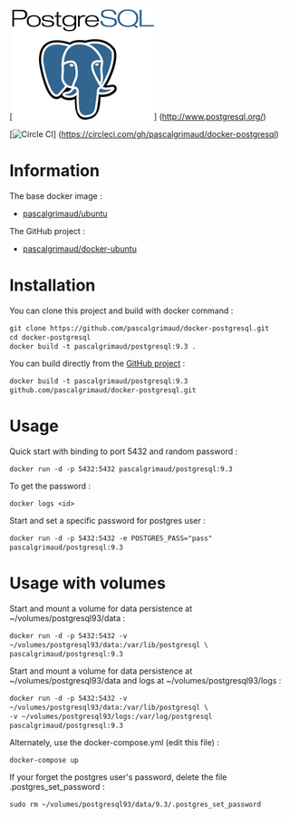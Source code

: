 [![logo](https://raw.githubusercontent.com/pascalgrimaud/docker-postgresql/master/postgresql.png)]
(http://www.postgresql.org/)

[![Circle CI](https://circleci.com/gh/pascalgrimaud/docker-postgresql.svg?style=svg)]
(https://circleci.com/gh/pascalgrimaud/docker-postgresql)


# Information

The base docker image :

  * [pascalgrimaud/ubuntu](https://registry.hub.docker.com/u/pascalgrimaud/ubuntu/)

The GitHub project :

  * [pascalgrimaud/docker-ubuntu](https://github.com/pascalgrimaud/docker-postgresql/)


# Installation

You can clone this project and build with docker command :

```
git clone https://github.com/pascalgrimaud/docker-postgresql.git
cd docker-postgresql
docker build -t pascalgrimaud/postgresql:9.3 .
```

You can build directly from the [GitHub project](https://github.com/pascalgrimaud/docker-postgresql/) :

```
docker build -t pascalgrimaud/postgresql:9.3 github.com/pascalgrimaud/docker-postgresql.git
```


# Usage

Quick start with binding to port 5432 and random password :

```
docker run -d -p 5432:5432 pascalgrimaud/postgresql:9.3
```

To get the password :

```
docker logs <id>
```

Start and set a specific password for postgres user :

```
docker run -d -p 5432:5432 -e POSTGRES_PASS="pass" pascalgrimaud/postgresql:9.3
```


# Usage with volumes

Start and mount a volume for data persistence at ~/volumes/postgresql93/data :

```
docker run -d -p 5432:5432 -v ~/volumes/postgresql93/data:/var/lib/postgresql \
pascalgrimaud/postgresql:9.3
```

Start and mount a volume for data persistence at ~/volumes/postgresql93/data and logs at ~/volumes/postgresql93/logs :

```
docker run -d -p 5432:5432 -v ~/volumes/postgresql93/data:/var/lib/postgresql \
-v ~/volumes/postgresql93/logs:/var/log/postgresql pascalgrimaud/postgresql:9.3
```

Alternately, use the docker-compose.yml (edit this file) :

```
docker-compose up
```

If your forget the postgres user's password, delete the file .postgres_set_password :

```
sudo rm ~/volumes/postgresql93/data/9.3/.postgres_set_password
```
